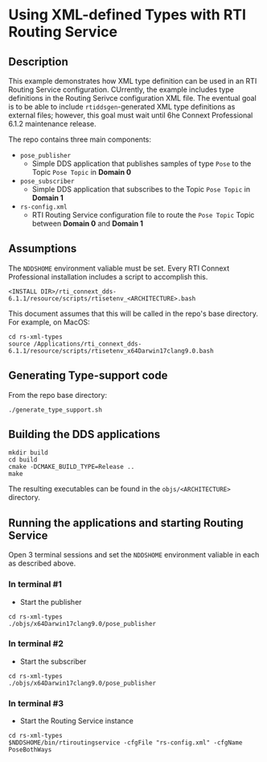# Using XML-defined Types with RTI Routing Service

## Description

This example demonstrates how XML type definition can be used in an RTI Routing Service configuration. CUrrently, the example includes type definitions in the Routing Serivce configuration XML file. The eventual goal is to be able to include `rtiddsgen`-generated XML type definitions as external files; however, this goal must wait until 6he Connext Professional 6.1.2 maintenance release.


The repo contains three main components:
- `pose_publisher` 
    - Simple DDS application that publishes samples of type `Pose` to the Topic `Pose Topic` in **Domain 0**
- `pose_subscriber`
    - Simple DDS application that subscribes to the Topic `Pose Topic` in **Domain 1**
- `rs-config.xml`
    - RTI Routing Service configuration file to route the `Pose Topic` Topic between **Domain 0** and **Domain 1**

## Assumptions

The `NDDSHOME` environment valiable must be set. Every RTI Connext Professional installation includes a script to accomplish this.
```
<INSTALL DIR>/rti_connext_dds-6.1.1/resource/scripts/rtisetenv_<ARCHITECTURE>.bash 
```
This document assumes that this will be called in the repo's base directory. For example, on MacOS:
```
cd rs-xml-types
source /Applications/rti_connext_dds-6.1.1/resource/scripts/rtisetenv_x64Darwin17clang9.0.bash 
```
## Generating Type-support code

From the repo base directory:
```
./generate_type_support.sh
```
## Building the DDS applications
```
mkdir build
cd build
cmake -DCMAKE_BUILD_TYPE=Release ..
make
```
The resulting executables can be found in the `objs/<ARCHITECTURE>` directory.

## Running the applications and starting Routing Service

Open 3 terminal sessions and set the `NDDSHOME` environment valiable in each as described above. 

### In terminal #1
- Start the publisher
```
cd rs-xml-types
./objs/x64Darwin17clang9.0/pose_publisher
```
### In terminal #2
- Start the subscriber
```
cd rs-xml-types
./objs/x64Darwin17clang9.0/pose_publisher
```
### In terminal #3
- Start the Routing Service instance
```
cd rs-xml-types
$NDDSHOME/bin/rtiroutingservice -cfgFile "rs-config.xml" -cfgName PoseBothWays
```
